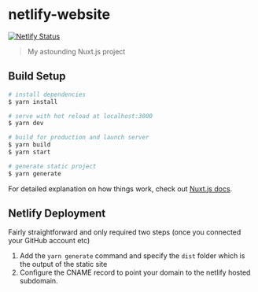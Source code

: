 # netlify-website

[![Netlify Status](https://api.netlify.com/api/v1/badges/7598b99b-e73e-433f-a565-4d4d5a774a59/deploy-status)](https://app.netlify.com/sites/sad-feynman-12d3e1/deploys)

> My astounding Nuxt.js project

## Build Setup

``` bash
# install dependencies
$ yarn install

# serve with hot reload at localhost:3000
$ yarn dev

# build for production and launch server
$ yarn build
$ yarn start

# generate static project
$ yarn generate
```

For detailed explanation on how things work, check out [Nuxt.js docs](https://nuxtjs.org).

## Netlify Deployment

Fairly straightforward and only required two steps (once you connected your GitHub account etc)

1. Add the `yarn generate` command and specify the `dist` folder which is the output of the static site
1. Configure the CNAME record to point your domain to the netlify hosted subdomain.